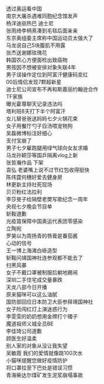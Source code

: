 透过奥运看中国  
南京大屠杀遇难同胞纪念馆发声  
杨洋迪丽热巴 迪士尼  
张雨绮李柄熹凑到毛毯后面亲亲  
东京奥组委主席称中国运动员太强大了  
马龙说自己5块腹肌不用露  
张杰送谢娜玫瑰花  
韩国农心方便面检出致癌物  
男孩因不想被安排对象失联4年  
男子误操作定位到阿富汗健康码变红  
00后情侣发现7颗超新星  
迪士尼公司宣布不再和斯嘉丽约翰逊合作  
TF家族  
曝光霍尊聊天记录违法吗  
塔利班8天打下半个阿富汗  
女儿替爸爸送妈妈七夕火锅花束  
女子用餐厅勺子舀汤喂宠物狗  
吴磊微博标注好细心  
支付宝崩了  
男子七夕雇跑腿用绿气球向女友求婚  
马龙孙颖莎等国乒隔离vlog上新  
张哲瀚作品 下架  
袁弘 老婆嘴上说不过节红包收得挺快  
陈伟霆何穗好爱去健身房  
林更新主持社死现场  
贝贝粉红法拉利  
李莎旻子给隔壁老樊写歌纪念一周年  
央视七夕晚会节目单  
斩鞍道歉  
光疫苗保障中国奥运代表团零感染  
立陶宛  
罗昊以为周扬青的唇膏是番茄酱  
心动的信号  
王一博上海滩白褂造型  
斩鞍问靖国神社连参观都不能去了  
扫黑风暴  
女子不戴口罩被制服后躺地踢闹  
深圳二手住宅成交量暴跌  
天龙八部今日开播  
原来猫咪可以这么油腻  
国防部回应日本防卫大臣参拜靖国神社  
女子险闯红灯上演迷惑行为  
李雯雯的奶奶想用金牌打个镯子  
魔道祖师义城全员BE  
李佳琦公司道歉  
顾医生好温柔  
别人家的对象从没让我失望  
吴敏霞 我们的爱情就像跳100次水  
小猫咪提醒您做好疫情防护  
将口罩拉至下巴处是错误习惯  
青海柴达尔煤矿发生泥浆崩塌事故  
